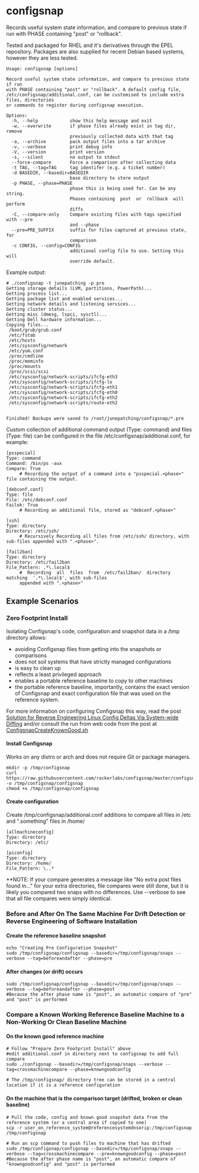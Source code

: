 # configsnap

Records useful system state information, and compare to previous state if run
with PHASE containing "post" or "rollback".

Tested and packaged for RHEL and it's derivatives through the EPEL repository.
Packages are also supplied for recent Debian based systems, however they are
less tested.

```
Usage: configsnap [options]

Record useful system state information, and compare to previous state if run
with PHASE containing "post" or "rollback". A default config file,
/etc/configsnap/additional.conf, can be customised to include extra files, directories
or commands to register during configsnap execution.

Options:
  -h, --help            show this help message and exit
  -w, --overwrite       if phase files already exist in tag dir, remove
                        previously collected data with that tag
  -a, --archive         pack output files into a tar archive
  -v, --verbose         print debug info
  -V, --version         print version
  -s, --silent          no output to stdout
  --force-compare       Force a comparison after collecting data
  -t TAG, --tag=TAG     tag identifer (e.g. a ticket number)
  -d BASEDIR, --basedir=BASEDIR
                        base directory to store output
  -p PHASE, --phase=PHASE
                        phase this is being used for. Can be any string.
                        Phases containing  post  or  rollback  will perform
                        diffs
  -C, --compare-only    Compare existing files with tags specified with --pre
                        and --phase
  --pre=PRE_SUFFIX      suffix for files captured at previous state, for
                        comparison
  -c CONFIG, --config=CONFIG
                        additional config file to use. Setting this will
                        override default.
```

Example output:
```
# ./configsnap -t junepatching -p pre
Getting storage details (LVM, partitions, PowerPath)...
Getting process list...
Getting package list and enabled services...
Getting network details and listening services...
Getting cluster status...
Getting misc (dmesg, lspci, sysctl)...
Getting Dell hardware information...
Copying files...
 /boot/grub/grub.conf
 /etc/fstab
 /etc/hosts
 /etc/sysconfig/network
 /etc/yum.conf
 /proc/cmdline
 /proc/meminfo
 /proc/mounts
 /proc/scsi/scsi
 /etc/sysconfig/network-scripts/ifcfg-eth3
 /etc/sysconfig/network-scripts/ifcfg-lo
 /etc/sysconfig/network-scripts/ifcfg-eth1
 /etc/sysconfig/network-scripts/ifcfg-eth0
 /etc/sysconfig/network-scripts/ifcfg-eth2
 /etc/sysconfig/network-scripts/route-eth2


Finished! Backups were saved to /root/junepatching/configsnap/*.pre
```

Custom collection of additional command output (Type: command) and files (Type:
file) can be configured in the file /etc/configsnap/additional.conf, for
example:

```
[psspecial]
Type: command
Command: /bin/ps -aux
Compare: True
     # Recording the output of a command into a "psspecial.<phase>" file containing the output.

[debconf.conf]
Type: file
File: /etc/debconf.conf
Failok: True
     # Recording an additional file, stored as "debconf.<phase>"

[ssh]
Type: directory
Directory: /etc/ssh/
     # Recursively Recording all files from /etc/ssh/ directory, with sub-files appended with ".<phase>".

[fail2ban]
Type: directory
Directory: /etc/fail2ban
File_Pattern: .*\.local$
     #  Recording  all  files  from  /etc/fail2ban/  directory  matching  '.*\.local$', with sub-files
     appended with ".<phase>"
```

## Example Scenarios

### Zero Footprint Install

Isolating Configsnap's code, configuration and snapshot data in a /tmp directory allows:
- avoiding Configsnap files from getting into the snapshots or comparisons
- does not soil systems that have strictly managed configurations
- is easy to clean up
- reflects a least privileged approach
- enables a portable reference baseline to copy to other machines
- the portable reference baseline, importantly, contains the exact version of Configsnap and exact configuration file that was used on the reference system.

For more information on configuring Configsnap this way, read the post [Solution for Reverse Engineering Linux Config Deltas Via System-wide Diffing](https://missionimpossiblecode.io/post/solution-for-reverse-engineering-linux-config-deltas-via-system-wide-diffing/) and/or consult the run from web code from the post at [ConfigsnapCreateKnownGood.sh](https://gitlab.com/missionimpossiblecode/MissionImpossibleCode/-/blob/master/ConfigsnapCreateKnownGood.sh)

#### Install Configsnap

Works on any distro or arch and does not require Git or package managers.

```
mkdir -p /tmp/configsnap
curl https://raw.githubusercontent.com/rackerlabs/configsnap/master/configsnap -o /tmp/configsnap/configsnap
chmod +x /tmp/configsnap/configsnap
```

#### Create configuration

Create /tmp/configsnap/additional.conf additions to compare all files in /etc and ".something" files in /home/

```
[allmachineconfig]
Type: directory
Directory: /etc/

[piconfig]
Type: directory
Directory: /home/
File_Pattern: \..*
```

**NOTE: If your compare generates a message like "No extra post files found in..." for your extra directories, file compares were still done, but it is likely you compared two snaps with no differences. Use --verbose to see that all
file compares were simply identical.

### Before and After On The Same Machine For Drift Detection or Reverse Engineering of Software Installation

#### Create the reference baseline snapshot
```
echo "Creating Pre Configuration Snapshot"
sudo /tmp/configsnap/configsnap --basedir=/tmp/configsnap/snaps --verbose --tag=beforeandafter --phase=pre
```

#### After changes (or drift) occurs

```
sudo /tmp/configsnap/configsnap --basedir=/tmp/configsnap/snaps --verbose --tag=beforeandafter --phase=post
#Because the after phase name is "post", an automatic compare of "pre" and "post" is performed
```

### Compare a Known Working Reference Baseline Machine to a Non-Working Or Clean Baseline Machine

#### On the known good reference machine

```
# Follow "Prepare Zero Footprint Install" above
#edit additional.conf in directory next to configsnap to add full compare
sudo ./configsnap --basedir=/tmp/configsnap/snaps --verbose --tag=crossmachinecompare --phase=knowngoodconfig

# The /tmp/configsnap/ directory tree can be stored in a central location if it is a reference configuration
```

#### On the machine that is the comparison target (drifted, broken or clean baseline)

```
# Pull the code, config and known good snapshot data from the reference system (or a central area if copied to one)
scp -r user_on_reference_system@referencesystemdnsorip:/tmp/configsnap /tmp/configsnap

# Run an scp command to push files to machine that has drifted
sudo /tmp/configsnap/configsnap --basedir=/tmp/configsnap/snaps --verbose --tag=crossmachinecompare --pre=knowngoodconfig --phase=post
#Because the after phase name is "post", an automatic compare of "knowngoodconfig" and "post" is performed
```
